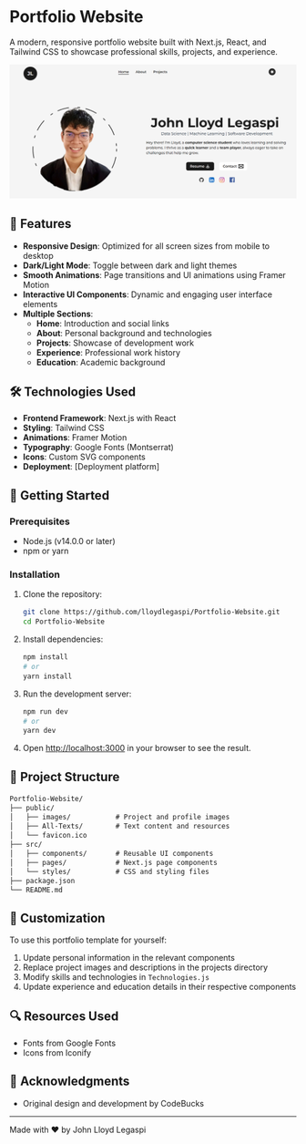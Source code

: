 # Portfolio Website

A modern, responsive portfolio website built with Next.js, React, and Tailwind CSS to showcase professional skills, projects, and experience.

![Portfolio Website Screenshot](public/images/projects/portfolio.png)

## 🌟 Features

- **Responsive Design**: Optimized for all screen sizes from mobile to desktop
- **Dark/Light Mode**: Toggle between dark and light themes
- **Smooth Animations**: Page transitions and UI animations using Framer Motion
- **Interactive UI Components**: Dynamic and engaging user interface elements
- **Multiple Sections**:
  - **Home**: Introduction and social links
  - **About**: Personal background and technologies
  - **Projects**: Showcase of development work
  - **Experience**: Professional work history
  - **Education**: Academic background

## 🛠️ Technologies Used

- **Frontend Framework**: Next.js with React
- **Styling**: Tailwind CSS
- **Animations**: Framer Motion
- **Typography**: Google Fonts (Montserrat)
- **Icons**: Custom SVG components
- **Deployment**: [Deployment platform]

## 🚀 Getting Started

### Prerequisites

- Node.js (v14.0.0 or later)
- npm or yarn

### Installation

1. Clone the repository:
   ```bash
   git clone https://github.com/lloydlegaspi/Portfolio-Website.git
   cd Portfolio-Website
   ```

2. Install dependencies:
   ```bash
   npm install
   # or
   yarn install
   ```

3. Run the development server:
   ```bash
   npm run dev
   # or
   yarn dev
   ```

4. Open [http://localhost:3000](http://localhost:3000) in your browser to see the result.

## 📁 Project Structure

```
Portfolio-Website/
├── public/
│   ├── images/           # Project and profile images
│   ├── All-Texts/        # Text content and resources
│   └── favicon.ico
├── src/
│   ├── components/       # Reusable UI components
│   ├── pages/            # Next.js page components
│   └── styles/           # CSS and styling files
├── package.json
└── README.md
```

## 🔧 Customization

To use this portfolio template for yourself:

1. Update personal information in the relevant components
2. Replace project images and descriptions in the projects directory
3. Modify skills and technologies in `Technologies.js`
4. Update experience and education details in their respective components

## 🔍 Resources Used

- Fonts from Google Fonts
- Icons from Iconify

## 🙏 Acknowledgments

- Original design and development by CodeBucks

---

Made with ❤️ by John Lloyd Legaspi


